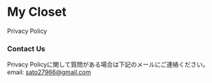 # My Closet 
Privacy Policy



### Contact Us
Privacy Policyに関して質問がある場合は下記のメールにご連絡ください。
email: sato27966@gmail.com
